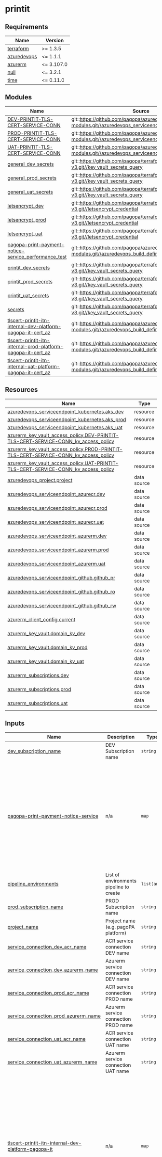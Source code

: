 # printit

<!-- BEGINNING OF PRE-COMMIT-TERRAFORM DOCS HOOK -->
## Requirements

| Name | Version |
|------|---------|
| <a name="requirement_terraform"></a> [terraform](#requirement\_terraform) | >= 1.3.5 |
| <a name="requirement_azuredevops"></a> [azuredevops](#requirement\_azuredevops) | <= 1.1.1 |
| <a name="requirement_azurerm"></a> [azurerm](#requirement\_azurerm) | <= 3.107.0 |
| <a name="requirement_null"></a> [null](#requirement\_null) | <= 3.2.1 |
| <a name="requirement_time"></a> [time](#requirement\_time) | <= 0.11.0 |

## Modules

| Name | Source | Version |
|------|--------|---------|
| <a name="module_DEV-PRINTIT-TLS-CERT-SERVICE-CONN"></a> [DEV-PRINTIT-TLS-CERT-SERVICE-CONN](#module\_DEV-PRINTIT-TLS-CERT-SERVICE-CONN) | git::https://github.com/pagopa/azuredevops-tf-modules.git//azuredevops_serviceendpoint_federated | v9.0.0 |
| <a name="module_PROD-PRINTIT-TLS-CERT-SERVICE-CONN"></a> [PROD-PRINTIT-TLS-CERT-SERVICE-CONN](#module\_PROD-PRINTIT-TLS-CERT-SERVICE-CONN) | git::https://github.com/pagopa/azuredevops-tf-modules.git//azuredevops_serviceendpoint_federated | v9.0.0 |
| <a name="module_UAT-PRINTIT-TLS-CERT-SERVICE-CONN"></a> [UAT-PRINTIT-TLS-CERT-SERVICE-CONN](#module\_UAT-PRINTIT-TLS-CERT-SERVICE-CONN) | git::https://github.com/pagopa/azuredevops-tf-modules.git//azuredevops_serviceendpoint_federated | v9.0.0 |
| <a name="module_general_dev_secrets"></a> [general\_dev\_secrets](#module\_general\_dev\_secrets) | git::https://github.com/pagopa/terraform-azurerm-v3.git//key_vault_secrets_query | v8.22.0 |
| <a name="module_general_prod_secrets"></a> [general\_prod\_secrets](#module\_general\_prod\_secrets) | git::https://github.com/pagopa/terraform-azurerm-v3.git//key_vault_secrets_query | v8.22.0 |
| <a name="module_general_uat_secrets"></a> [general\_uat\_secrets](#module\_general\_uat\_secrets) | git::https://github.com/pagopa/terraform-azurerm-v3.git//key_vault_secrets_query | v8.22.0 |
| <a name="module_letsencrypt_dev"></a> [letsencrypt\_dev](#module\_letsencrypt\_dev) | git::https://github.com/pagopa/terraform-azurerm-v3.git//letsencrypt_credential | v8.22.0 |
| <a name="module_letsencrypt_prod"></a> [letsencrypt\_prod](#module\_letsencrypt\_prod) | git::https://github.com/pagopa/terraform-azurerm-v3.git//letsencrypt_credential | v8.22.0 |
| <a name="module_letsencrypt_uat"></a> [letsencrypt\_uat](#module\_letsencrypt\_uat) | git::https://github.com/pagopa/terraform-azurerm-v3.git//letsencrypt_credential | v8.22.0 |
| <a name="module_pagopa-print-payment-notice-service_performance_test"></a> [pagopa-print-payment-notice-service\_performance\_test](#module\_pagopa-print-payment-notice-service\_performance\_test) | git::https://github.com/pagopa/azuredevops-tf-modules.git//azuredevops_build_definition_generic | v9.0.0 |
| <a name="module_printit_dev_secrets"></a> [printit\_dev\_secrets](#module\_printit\_dev\_secrets) | git::https://github.com/pagopa/terraform-azurerm-v3.git//key_vault_secrets_query | v8.22.0 |
| <a name="module_printit_prod_secrets"></a> [printit\_prod\_secrets](#module\_printit\_prod\_secrets) | git::https://github.com/pagopa/terraform-azurerm-v3.git//key_vault_secrets_query | v8.22.0 |
| <a name="module_printit_uat_secrets"></a> [printit\_uat\_secrets](#module\_printit\_uat\_secrets) | git::https://github.com/pagopa/terraform-azurerm-v3.git//key_vault_secrets_query | v8.22.0 |
| <a name="module_secrets"></a> [secrets](#module\_secrets) | git::https://github.com/pagopa/terraform-azurerm-v3.git//key_vault_secrets_query | v8.22.0 |
| <a name="module_tlscert-printit-itn-internal-dev-platform-pagopa-it-cert_az"></a> [tlscert-printit-itn-internal-dev-platform-pagopa-it-cert\_az](#module\_tlscert-printit-itn-internal-dev-platform-pagopa-it-cert\_az) | git::https://github.com/pagopa/azuredevops-tf-modules.git//azuredevops_build_definition_tls_cert_federated | v9.0.0 |
| <a name="module_tlscert-printit-itn-internal-prod-platform-pagopa-it-cert_az"></a> [tlscert-printit-itn-internal-prod-platform-pagopa-it-cert\_az](#module\_tlscert-printit-itn-internal-prod-platform-pagopa-it-cert\_az) | git::https://github.com/pagopa/azuredevops-tf-modules.git//azuredevops_build_definition_tls_cert_federated | v9.0.0 |
| <a name="module_tlscert-printit-itn-internal-uat-platform-pagopa-it-cert_az"></a> [tlscert-printit-itn-internal-uat-platform-pagopa-it-cert\_az](#module\_tlscert-printit-itn-internal-uat-platform-pagopa-it-cert\_az) | git::https://github.com/pagopa/azuredevops-tf-modules.git//azuredevops_build_definition_tls_cert_federated | v9.0.0 |

## Resources

| Name | Type |
|------|------|
| [azuredevops_serviceendpoint_kubernetes.aks_dev](https://registry.terraform.io/providers/microsoft/azuredevops/latest/docs/resources/serviceendpoint_kubernetes) | resource |
| [azuredevops_serviceendpoint_kubernetes.aks_prod](https://registry.terraform.io/providers/microsoft/azuredevops/latest/docs/resources/serviceendpoint_kubernetes) | resource |
| [azuredevops_serviceendpoint_kubernetes.aks_uat](https://registry.terraform.io/providers/microsoft/azuredevops/latest/docs/resources/serviceendpoint_kubernetes) | resource |
| [azurerm_key_vault_access_policy.DEV-PRINTIT-TLS-CERT-SERVICE-CONN_kv_access_policy](https://registry.terraform.io/providers/hashicorp/azurerm/latest/docs/resources/key_vault_access_policy) | resource |
| [azurerm_key_vault_access_policy.PROD-PRINTIT-TLS-CERT-SERVICE-CONN_kv_access_policy](https://registry.terraform.io/providers/hashicorp/azurerm/latest/docs/resources/key_vault_access_policy) | resource |
| [azurerm_key_vault_access_policy.UAT-PRINTIT-TLS-CERT-SERVICE-CONN_kv_access_policy](https://registry.terraform.io/providers/hashicorp/azurerm/latest/docs/resources/key_vault_access_policy) | resource |
| [azuredevops_project.project](https://registry.terraform.io/providers/microsoft/azuredevops/latest/docs/data-sources/project) | data source |
| [azuredevops_serviceendpoint_azurecr.dev](https://registry.terraform.io/providers/microsoft/azuredevops/latest/docs/data-sources/serviceendpoint_azurecr) | data source |
| [azuredevops_serviceendpoint_azurecr.prod](https://registry.terraform.io/providers/microsoft/azuredevops/latest/docs/data-sources/serviceendpoint_azurecr) | data source |
| [azuredevops_serviceendpoint_azurecr.uat](https://registry.terraform.io/providers/microsoft/azuredevops/latest/docs/data-sources/serviceendpoint_azurecr) | data source |
| [azuredevops_serviceendpoint_azurerm.dev](https://registry.terraform.io/providers/microsoft/azuredevops/latest/docs/data-sources/serviceendpoint_azurerm) | data source |
| [azuredevops_serviceendpoint_azurerm.prod](https://registry.terraform.io/providers/microsoft/azuredevops/latest/docs/data-sources/serviceendpoint_azurerm) | data source |
| [azuredevops_serviceendpoint_azurerm.uat](https://registry.terraform.io/providers/microsoft/azuredevops/latest/docs/data-sources/serviceendpoint_azurerm) | data source |
| [azuredevops_serviceendpoint_github.github_pr](https://registry.terraform.io/providers/microsoft/azuredevops/latest/docs/data-sources/serviceendpoint_github) | data source |
| [azuredevops_serviceendpoint_github.github_ro](https://registry.terraform.io/providers/microsoft/azuredevops/latest/docs/data-sources/serviceendpoint_github) | data source |
| [azuredevops_serviceendpoint_github.github_rw](https://registry.terraform.io/providers/microsoft/azuredevops/latest/docs/data-sources/serviceendpoint_github) | data source |
| [azurerm_client_config.current](https://registry.terraform.io/providers/hashicorp/azurerm/latest/docs/data-sources/client_config) | data source |
| [azurerm_key_vault.domain_kv_dev](https://registry.terraform.io/providers/hashicorp/azurerm/latest/docs/data-sources/key_vault) | data source |
| [azurerm_key_vault.domain_kv_prod](https://registry.terraform.io/providers/hashicorp/azurerm/latest/docs/data-sources/key_vault) | data source |
| [azurerm_key_vault.domain_kv_uat](https://registry.terraform.io/providers/hashicorp/azurerm/latest/docs/data-sources/key_vault) | data source |
| [azurerm_subscriptions.dev](https://registry.terraform.io/providers/hashicorp/azurerm/latest/docs/data-sources/subscriptions) | data source |
| [azurerm_subscriptions.prod](https://registry.terraform.io/providers/hashicorp/azurerm/latest/docs/data-sources/subscriptions) | data source |
| [azurerm_subscriptions.uat](https://registry.terraform.io/providers/hashicorp/azurerm/latest/docs/data-sources/subscriptions) | data source |

## Inputs

| Name | Description | Type | Default | Required |
|------|-------------|------|---------|:--------:|
| <a name="input_dev_subscription_name"></a> [dev\_subscription\_name](#input\_dev\_subscription\_name) | DEV Subscription name | `string` | n/a | yes |
| <a name="input_pagopa-print-payment-notice-service"></a> [pagopa-print-payment-notice-service](#input\_pagopa-print-payment-notice-service) | n/a | `map` | <pre>{<br>  "pipeline": {<br>    "performance_test": {<br>      "enabled": true,<br>      "name": "performance-test-pipeline",<br>      "pipeline_yml_filename": "performance-test-pipelines.yaml"<br>    }<br>  },<br>  "repository": {<br>    "branch_name": "refs/heads/main",<br>    "name": "pagopa-print-payment-notice-service",<br>    "organization": "pagopa",<br>    "pipelines_path": ".devops",<br>    "yml_prefix_name": null<br>  }<br>}</pre> | no |
| <a name="input_pipeline_environments"></a> [pipeline\_environments](#input\_pipeline\_environments) | List of environments pipeline to create | `list(any)` | n/a | yes |
| <a name="input_prod_subscription_name"></a> [prod\_subscription\_name](#input\_prod\_subscription\_name) | PROD Subscription name | `string` | n/a | yes |
| <a name="input_project_name"></a> [project\_name](#input\_project\_name) | Project name (e.g. pagoPA platform) | `string` | n/a | yes |
| <a name="input_service_connection_dev_acr_name"></a> [service\_connection\_dev\_acr\_name](#input\_service\_connection\_dev\_acr\_name) | ACR service connection DEV name | `string` | n/a | yes |
| <a name="input_service_connection_dev_azurerm_name"></a> [service\_connection\_dev\_azurerm\_name](#input\_service\_connection\_dev\_azurerm\_name) | Azurerm service connection DEV name | `string` | n/a | yes |
| <a name="input_service_connection_prod_acr_name"></a> [service\_connection\_prod\_acr\_name](#input\_service\_connection\_prod\_acr\_name) | ACR service connection PROD name | `string` | n/a | yes |
| <a name="input_service_connection_prod_azurerm_name"></a> [service\_connection\_prod\_azurerm\_name](#input\_service\_connection\_prod\_azurerm\_name) | Azurerm service connection PROD name | `string` | n/a | yes |
| <a name="input_service_connection_uat_acr_name"></a> [service\_connection\_uat\_acr\_name](#input\_service\_connection\_uat\_acr\_name) | ACR service connection UAT name | `string` | n/a | yes |
| <a name="input_service_connection_uat_azurerm_name"></a> [service\_connection\_uat\_azurerm\_name](#input\_service\_connection\_uat\_azurerm\_name) | Azurerm service connection UAT name | `string` | n/a | yes |
| <a name="input_tlscert-printit-itn-internal-dev-platform-pagopa-it"></a> [tlscert-printit-itn-internal-dev-platform-pagopa-it](#input\_tlscert-printit-itn-internal-dev-platform-pagopa-it) | n/a | `map` | <pre>{<br>  "pipeline": {<br>    "dns_record_name": "printit.itn.internal",<br>    "dns_zone_name": "dev.platform.pagopa.it",<br>    "dns_zone_resource_group": "pagopa-d-vnet-rg",<br>    "enable_tls_cert": true,<br>    "path": "TLS-Certificates\\DEV",<br>    "variables": {<br>      "CERT_NAME_EXPIRE_SECONDS": "2592000",<br>      "KEY_VAULT_NAME": "pagopa-d-itn-printit-kv"<br>    },<br>    "variables_secret": {}<br>  },<br>  "repository": {<br>    "branch_name": "refs/heads/master",<br>    "name": "le-azure-acme-tiny",<br>    "organization": "pagopa",<br>    "pipelines_path": "."<br>  }<br>}</pre> | no |
| <a name="input_tlscert-printit-itn-internal-prod-platform-pagopa-it"></a> [tlscert-printit-itn-internal-prod-platform-pagopa-it](#input\_tlscert-printit-itn-internal-prod-platform-pagopa-it) | n/a | `map` | <pre>{<br>  "pipeline": {<br>    "dns_record_name": "printit.itn.internal",<br>    "dns_zone_name": "platform.pagopa.it",<br>    "dns_zone_resource_group": "pagopa-p-vnet-rg",<br>    "enable_tls_cert": true,<br>    "path": "TLS-Certificates\\PROD",<br>    "variables": {},<br>    "variables_secret": {}<br>  },<br>  "repository": {<br>    "branch_name": "refs/heads/master",<br>    "name": "le-azure-acme-tiny",<br>    "organization": "pagopa",<br>    "pipelines_path": "."<br>  }<br>}</pre> | no |
| <a name="input_tlscert-printit-itn-internal-uat-platform-pagopa-it"></a> [tlscert-printit-itn-internal-uat-platform-pagopa-it](#input\_tlscert-printit-itn-internal-uat-platform-pagopa-it) | n/a | `map` | <pre>{<br>  "pipeline": {<br>    "dns_record_name": "printit.itn.internal",<br>    "dns_zone_name": "uat.platform.pagopa.it",<br>    "dns_zone_resource_group": "pagopa-u-vnet-rg",<br>    "enable_tls_cert": true,<br>    "path": "TLS-Certificates\\UAT",<br>    "variables": {<br>      "CERT_NAME_EXPIRE_SECONDS": "2592000",<br>      "KEY_VAULT_NAME": "pagopa-u-itn-printit-kv"<br>    },<br>    "variables_secret": {}<br>  },<br>  "repository": {<br>    "branch_name": "refs/heads/master",<br>    "name": "le-azure-acme-tiny",<br>    "organization": "pagopa",<br>    "pipelines_path": "."<br>  }<br>}</pre> | no |
| <a name="input_uat_subscription_name"></a> [uat\_subscription\_name](#input\_uat\_subscription\_name) | UAT Subscription name | `string` | n/a | yes |

## Outputs

No outputs.
<!-- END OF PRE-COMMIT-TERRAFORM DOCS HOOK -->

